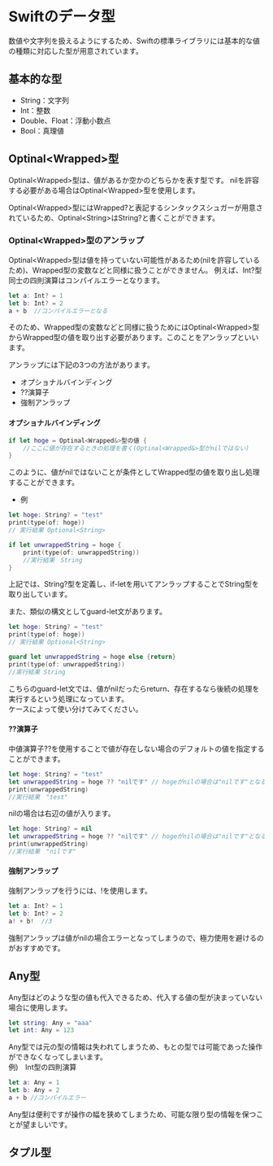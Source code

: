 # Swiftのデータ型

数値や文字列を扱えるようにするため、Swiftの標準ライブラリには基本的な値の種類に対応した型が用意されています。

## 基本的な型

- String：文字列
- Int：整数
- Double、Float：浮動小数点
- Bool：真理値

## Optinal&lt;Wrapped&gt;型
Optinal&lt;Wrapped&gt;型は、値があるか空かのどちらかを表す型です。
nilを許容する必要がある場合はOptinal&lt;Wrapped&gt;型を使用します。

Optinal&lt;Wrapped&gt;型にはWrapped?と表記するシンタックスシュガーが用意されているため、Optinal&lt;String&gt;はString?と書くことができます。

### Optinal&lt;Wrapped&gt;型のアンラップ
Optinal&lt;Wrapped&gt;型は値を持っていない可能性があるため(nilを許容しているため)、Wrapped型の変数などと同様に扱うことができません。
例えば、Int?型同士の四則演算はコンパイルエラーとなります。
```Swift
let a: Int? = 1
let b: Int? = 2
a + b  //コンパイルエラーとなる
```

そのため、Wrapped型の変数などと同様に扱うためにはOptinal&lt;Wrapped&gt;型からWrapped型の値を取り出す必要があります。このことをアンラップといいます。

アンラップには下記の3つの方法があります。

- オプショナルバインディング
- ??演算子
- 強制アンラップ

#### オプショナルバインディング

```Swift
if let hoge = Optinal<Wrapped&>型の値 {
    //ここに値が存在するときの処理を書く(Optinal<Wrapped&>型がnilではない)
}
```

このように、値がnilではないことが条件としてWrapped型の値を取り出し処理することができます。

- 例
```Swift
let hoge: String? = "test"
print(type(of: hoge))
// 実行結果 Optional<String>

if let unwrappedString = hoge {
    print(type(of: unwrappedString))
    //実行結果　String
}
```

上記では、String?型を定義し、if-letを用いてアンラップすることでString型を取り出しています。

また、類似の構文としてguard-let文があります。

```Swift
let hoge: String? = "test"
print(type(of: hoge))
// 実行結果 Optional<String>

guard let unwrappedString = hoge else {return}
print(type(of: unwrappedString))
//実行結果 String
```

こちらのguard-let文では、値がnilだったらreturn、存在するなら後続の処理を実行するという処理になっています。  
ケースによって使い分けてみてください。

#### ??演算子

中値演算子??を使用することで値が存在しない場合のデフォルトの値を指定することができます。
```Swift
let hoge: String? = "test"
let unwrappedString = hoge ?? "nilです" // hogeがnilの場合は"nilです"となる
print(unwrappedString)
//実行結果　"test"
```
nilの場合は右辺の値が入ります。
```Swift
let hoge: String? = nil
let unwrappedString = hoge ?? "nilです" // hogeがnilの場合は"nilです"となる
print(unwrappedString)
//実行結果　"nilです"
```

#### 強制アンラップ
強制アンラップを行うには、!を使用します。
```Swift
let a: Int? = 1
let b: Int? = 2
a! + b!  //3
```
強制アンラップは値がnilの場合エラーとなってしまうので、極力使用を避けるのがおすすめです。

## Any型
Any型はどのような型の値も代入できるため、代入する値の型が決まっていない場合に使用します。
```Swift
let string: Any = "aaa"
let int: Any = 123
```

Any型では元の型の情報は失われてしまうため、もとの型では可能であった操作ができなくなってしまいます。  
例)　Int型の四則演算
```Swift
let a: Any = 1
let b: Any = 2
a + b //コンパイルエラー
```

Any型は便利ですが操作の幅を狭めてしまうため、可能な限り型の情報を保つことが望ましいです。

## タプル型
